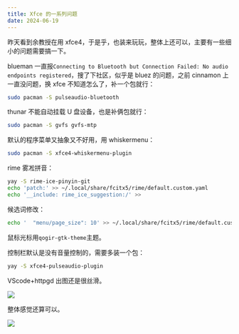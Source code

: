 ```yaml
---
title: Xfce 的一系列问题
date: 2024-06-19
---
```


昨天看到余教授在用 xfce4，于是乎，也装来玩玩，整体上还可以，主要有一些细小的问题需要搞一下。

<!--more-->

blueman 一直报`Connecting to Bluetooth but Connection Failed: No audio endpoints registered`，搜了下社区，似乎是 bluez 的问题，之前 cinnamon 上一直没问题，换 xfce 不知道怎么了，补一个包就行：

```bash
sudo pacman -S pulseaudio-bluetooth
```

thunar 不能自动挂载 U 盘设备，也是补俩包就行：

```bash
sudo pacman -S gvfs gvfs-mtp
```

默认的程序菜单又抽象又不好用，用 whiskermenu：

```bash
sudo pacman -S xfce4-whiskermenu-plugin
```

rime 雾凇拼音：

```bash
yay -S rime-ice-pinyin-git
echo 'patch:' >> ~/.local/share/fcitx5/rime/default.custom.yaml
echo '__include: rime_ice_suggestion:/' >> 
```

候选词修改：

```bash
echo '  "menu/page_size": 10' >> ~/.local/share/fcitx5/rime/default.custom.yaml
```

鼠标光标用`qogir-gtk-theme`主题。

控制栏默认是没有音量控制的，需要多装一个包：

```bash
yay -S xfce4-pulseaudio-plugin
```

VScode+httpgd 出图还是很丝滑。

![](/i/20240619095847.jpg)

整体感觉还算可以。

![](/i/20240619095865.jpg)
